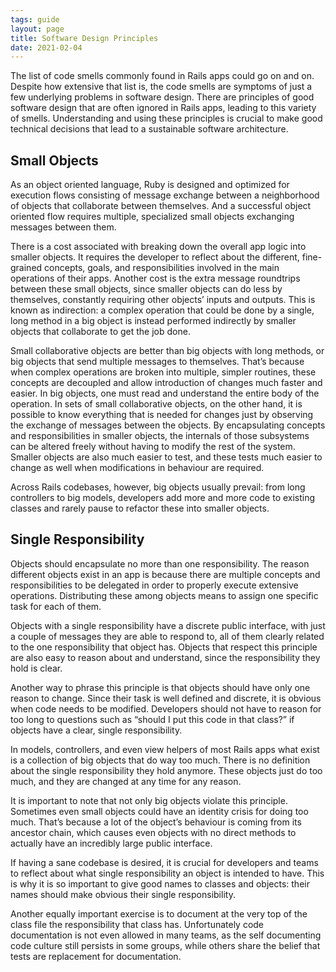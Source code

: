 ```yaml
---
tags: guide
layout: page
title: Software Design Principles
date: 2021-02-04
---
```


The list of code smells commonly found in Rails apps could go on and on. Despite how extensive that list is, the code smells are symptoms of just a few underlying problems in software design. There are principles of good software design that are often ignored in Rails apps, leading to this variety of smells. Understanding and using these principles is crucial to make good technical decisions that lead to a sustainable software architecture.

## Small Objects

As an object oriented language, Ruby is designed and optimized for execution flows consisting of message exchange between a neighborhood of objects that collaborate between themselves. And a successful object oriented flow requires multiple, specialized small objects exchanging messages between them.

There is a cost associated with breaking down the overall app logic into smaller objects. It requires the developer to reflect about the different, fine-grained concepts, goals, and responsibilities involved in the main operations of their apps. Another cost is the extra message roundtrips between these small objects, since smaller objects can do less by themselves, constantly requiring other objects’ inputs and outputs. This is known as indirection: a complex operation that could be done by a single, long method in a big object is instead performed indirectly by smaller objects that collaborate to get the job done.

Small collaborative objects are better than big objects with long methods, or big objects that send multiple messages to themselves. That’s because when complex operations are broken into multiple, simpler routines, these concepts are decoupled and allow introduction of changes much faster and easier. In big objects, one must read and understand the entire body of the operation. In sets of small collaborative objects, on the other hand, it is possible to know everything that is needed for changes just by observing the exchange of messages between the objects. By encapsulating concepts and responsibilities in smaller objects, the internals of those subsystems can be altered freely without having to modify the rest of the system. Smaller objects are also much easier to test, and these tests much easier to change as well when modifications in behaviour are required.

Across Rails codebases, however, big objects usually prevail: from long controllers to big models, developers add more and more code to existing classes and rarely pause to refactor these into smaller objects.

## Single Responsibility

Objects should encapsulate no more than one responsibility. The reason different objects exist in an app is because there are multiple concepts and responsibilities to be delegated in order to properly execute extensive operations. Distributing these among objects means to assign one specific task for each of them.

Objects with a single responsibility have a discrete public interface, with just a couple of messages they are able to respond to, all of them clearly related to the one responsibility that object has. Objects that respect this principle are also easy to reason about and understand, since the responsibility they hold is clear.

Another way to phrase this principle is that objects should have only one reason to change. Since their task is well defined and discrete, it is obvious when code needs to be modified. Developers should not have to reason for too long to questions such as “should I put this code in that class?” if objects have a clear, single responsibility.

In models, controllers, and even view helpers of most Rails apps what exist is a collection of big objects that do way too much. There is no definition about the single responsibility they hold anymore. These objects just do too much, and they are changed at any time for any reason.

It is important to note that not only big objects violate this principle. Sometimes even small objects could have an identity crisis for doing too much. That’s because a lot of the object’s behaviour is coming from its ancestor chain, which causes even objects with no direct methods to actually have an incredibly large public interface.

If having a sane codebase is desired, it is crucial for developers and teams to reflect about what single responsibility an object is intended to have. This is why it is so important to give good names to classes and objects: their names should make obvious their single responsibility.

Another equally important exercise is to document at the very top of the class file the responsibility that class has. Unfortunately code documentation is not even allowed in many teams, as the self documenting code culture still persists in some groups, while others share the belief that tests are replacement for documentation.
